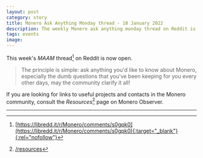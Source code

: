 ```yaml
---
layout: post
category: story
title: Monero Ask Anything Monday thread - 10 January 2022
description: The weekly Monero ask anything monday thread on Reddit is now open. Post your newbie questions so the community can help.
tags: events
image: 
---
```


This week's *MAAM* thread[^1] on Reddit is now open. 

> The principle is simple: ask anything you'd like to know about Monero, especially the dumb questions that you've been keeping for you every other days, may the community clarify it all!

If you are looking for links to useful projects and contacts in the Monero community, consult the *Resources*[^2] page on Monero Observer. 

---

[^1]: [https://libredd.it/r/Monero/comments/s0gpk0](https://libredd.it/r/Monero/comments/s0gpk0){:target="_blank"}{:rel="nofollow"}
[^2]: [/resources](/resources)
